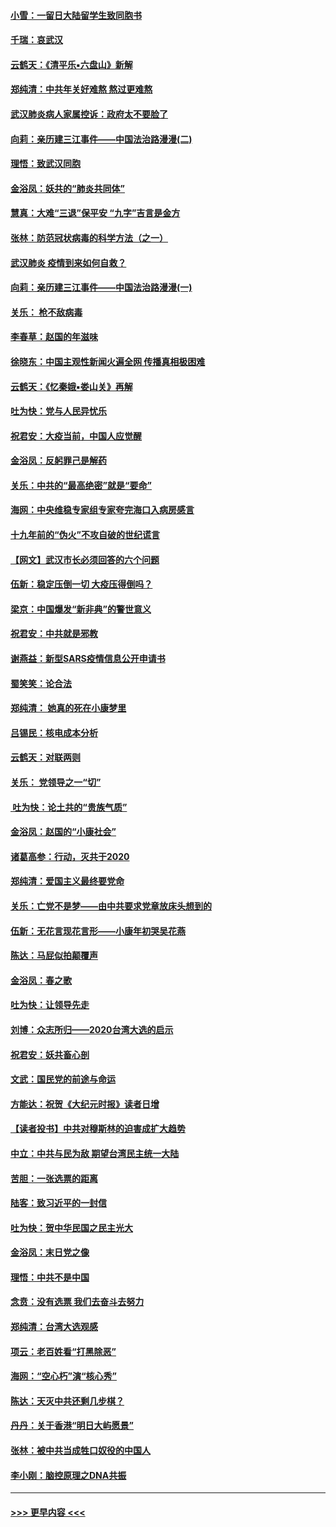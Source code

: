 #### [小雪：一留日大陆留学生致同胞书](../pages/nsc993/n11834624.md?t=02010744) 
#### [千瑞：哀武汉](../pages/nsc993/n11833647.md?t=02010744) 
#### [云鹤天：《清平乐▪六盘山》新解](../pages/nsc993/n11833611.md?t=02010744) 
#### [郑纯清：中共年关好难熬 熬过更难熬](../pages/nsc993/n11833489.md?t=02010744) 
#### [武汉肺炎病人家属控诉：政府太不要脸了](../pages/nsc993/n11833205.md?t=02010744) 
#### [向莉：亲历建三江事件——中国法治路漫漫(二)](../pages/nsc993/n11829102.md?t=02010744) 
#### [理悟：致武汉同胞](../pages/nsc993/n11831522.md?t=02010744) 
#### [金浴凤：妖共的“肺炎共同体”](../pages/nsc993/n11829448.md?t=02010744) 
#### [慧真：大难“三退”保平安 “九字”吉言是金方](../pages/nsc993/n11829501.md?t=02010744) 
#### [张林：防范冠状病毒的科学方法（之一）](../pages/nsc993/n11828618.md?t=02010744) 
#### [武汉肺炎 疫情到来如何自救？](../pages/nsc993/n11827632.md?t=02010744) 
#### [向莉：亲历建三江事件——中国法治路漫漫(一)](../pages/nsc993/n11827190.md?t=02010744) 
#### [关乐： 枪不敌病毒](../pages/nsc993/n11826746.md?t=02010744) 
#### [李春草：赵国的年滋味](../pages/nsc993/n11826321.md?t=02010744) 
#### [徐晓东：中国主观性新闻火遍全网 传播真相极困难](../pages/nsc993/n11826508.md?t=02010744) 
#### [云鹤天：《忆秦娥▪娄山关》再解](../pages/nsc993/n11824682.md?t=02010744) 
#### [吐为快：党与人民异忧乐](../pages/nsc993/n11824660.md?t=02010744) 
#### [祝君安：大疫当前，中国人应觉醒](../pages/nsc993/n11821946.md?t=02010744) 
#### [金浴凤：反躬罪己是解药](../pages/nsc993/n11820280.md?t=02010744) 
#### [关乐：中共的“最高绝密”就是“要命”](../pages/nsc993/n11816946.md?t=02010744) 
#### [海网：中央维稳专家组专家夸完海口入病房感言](../pages/nsc993/n11815138.md?t=02010744) 
#### [十九年前的“伪火”不攻自破的世纪谎言](../pages/nsc993/n11813238.md?t=02010744) 
#### [【网文】武汉市长必须回答的六个问题](../pages/nsc993/n11813848.md?t=02010744) 
#### [伍新：稳定压倒一切 大疫压得倒吗？](../pages/nsc993/n11812634.md?t=02010744) 
#### [梁京：中国爆发“新非典”的警世意义](../pages/nsc993/n11812554.md?t=02010744) 
#### [祝君安：中共就是邪教](../pages/nsc993/n11812431.md?t=02010744) 
#### [谢燕益：新型SARS疫情信息公开申请书](../pages/nsc993/n11808840.md?t=02010744) 
#### [蜀笑笑：论合法](../pages/nsc993/n11808064.md?t=02010744) 
#### [郑纯清： 她真的死在小康梦里](../pages/nsc993/n11806623.md?t=02010744) 
#### [吕锡民：核电成本分析](../pages/nsc993/n11806284.md?t=02010744) 
#### [云鹤天：对联两则](../pages/nsc993/n11805957.md?t=02010744) 
#### [关乐： 党领导之一“切”](../pages/nsc993/n11804505.md?t=02010744) 
#### [ 吐为快：论土共的“贵族气质”](../pages/nsc993/n11804490.md?t=02010744) 
#### [金浴凤：赵国的“小康社会”](../pages/nsc993/n11804452.md?t=02010744) 
#### [诸葛高参：行动，灭共于2020](../pages/nsc993/n11804120.md?t=02010744) 
#### [郑纯清：爱国主义最终要党命](../pages/nsc993/n11802197.md?t=02010744) 
#### [关乐：亡党不是梦——由中共要求党章放床头想到的](../pages/nsc993/n11802156.md?t=02010744) 
#### [伍新：无花言现花言形——小康年初哭吴花燕](../pages/nsc993/n11800044.md?t=02010744) 
#### [陈达：马屁似拍颠覆声](../pages/nsc993/n11800010.md?t=02010744) 
#### [金浴凤：春之歌](../pages/nsc993/n11797687.md?t=02010744) 
#### [吐为快：让领导先走](../pages/nsc993/n11797512.md?t=02010744) 
#### [刘博：众志所归——2020台湾大选的启示](../pages/nsc993/n11796878.md?t=02010744) 
#### [祝君安：妖共畜心剖](../pages/nsc993/n11794273.md?t=02010744) 
#### [文武：国民党的前途与命运](../pages/nsc993/n11794198.md?t=02010744) 
#### [方能达：祝贺《大纪元时报》读者日增](../pages/nsc993/n11793807.md?t=02010744) 
#### [【读者投书】中共对穆斯林的迫害成扩大趋势](../pages/nsc993/n11791371.md?t=02010744) 
#### [中立：中共与民为敌 期望台湾民主统一大陆](../pages/nsc993/n11790392.md?t=02010744) 
#### [苦胆：一张选票的距离](../pages/nsc993/n11788914.md?t=02010744) 
#### [陆客：致习近平的一封信](../pages/nsc993/n11788867.md?t=02010744) 
#### [吐为快：贺中华民国之民主光大](../pages/nsc993/n11788618.md?t=02010744) 
#### [金浴凤：末日党之像](../pages/nsc993/n11787475.md?t=02010744) 
#### [理悟：中共不是中国](../pages/nsc993/n11787463.md?t=02010744) 
#### [念贲：没有选票  我们去奋斗去努力](../pages/nsc993/n11787398.md?t=02010744) 
#### [郑纯清：台湾大选观感](../pages/nsc993/n11786210.md?t=02010744) 
#### [项云：老百姓看“打黑除恶”](../pages/nsc993/n11785398.md?t=02010744) 
#### [海网：“空心朽”演“核心秀”](../pages/nsc993/n11783874.md?t=02010744) 
#### [陈达：天灭中共还剩几步棋？](../pages/nsc993/n11783719.md?t=02010744) 
#### [丹丹：关于香港“明日大屿愿景”](../pages/nsc993/n11783273.md?t=02010744) 
#### [张林：被中共当成牲口奴役的中国人](../pages/nsc993/n11782397.md?t=02010744) 
#### [李小刚：脑控原理之DNA共振](../pages/nsc993/n11780962.md?t=02010744) 

----
#### [ >>> 更早内容 <<< ](../indexes/nsc993-earlier.md)
